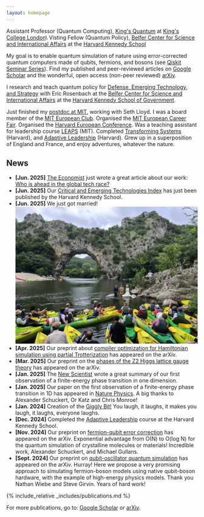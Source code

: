```yaml
---
layout: homepage
---
```


Assistant Professor (Quantum Computing), [King's Quantum](https://www.kcl.ac.uk/nmes/research/kings-quantum) at [King's College London](https://www.kcl.ac.uk)\\
Visting Fellow (Quantum Policy), [Belfer Center for Science and International Affairs](https://www.belfercenter.org) at the [Harvard Kennedy School](https://www.hks.harvard.edu)

My goal is to enable quantum simulation of nature using error-corrected quantum computers made of qubits, fermions, and bosons (see [Qiskit Seminar Series](https://www.google.com/url?sa=t&source=web&rct=j&opi=89978449&url=https://www.youtube.com/watch%3Fv%3D5dyUNsh8Q9E&ved=2ahUKEwiPy9OO2oKLAxVGvokEHcm7ArYQwqsBegQIDRAE&usg=AOvVaw3ueBJk0AdnNi4DKtmB0Hty)). Find my published and peer-reviewed articles on [Google Scholar](https://scholar.google.com/citations?user=b8v4d0sAAAAJ&hl=en&oi=sra) and the wonderful, open access (non-peer reviewed) [arXiv](https://arxiv.org/search/quant-ph?searchtype=author&query=Crane,+E).

I research and teach quantum policy for [Defense, Emerging Technology, and Strategy](https://www.belfercenter.org/programs/defense-emerging-technology-and-strategy) with Eric Rosenbach at the [Belfer Center for Science and International Affairs](https://www.belfercenter.org) at the [Harvard Kennedy School of Government](https://www.hks.harvard.edu).

Just finished my [postdoc at MIT](https://meche.mit.edu/people/staff/emc2@mit.edu), working with Seth Lloyd. I was a board member of the [MIT European Club](https://euroclub.mit.edu/board). Organised the [MIT European Career Fair](https://euro-career.mit.edu). Organised the [Harvard European Conference](https://euroconf.eu). Was a teaching assistant for leadership course [LEAPS](https://physics.mit.edu/academic-programs/subjects/mitleaps/) (MIT). Completed  [Transforming Systems](https://locator.tlt.harvard.edu/course/gse-205506/2025/spring/19970) (Harvard), and [Adaptive Leadership](https://www.hks.harvard.edu/publications/practice-adaptive-leadership-tools-and-tactics-changing-your-organization-and-world) (Harvard). Grew up in a superposition of England and France, and enjoy adventures, whatever the nature. 


## News

- **[Jun. 2025]** [The Economist](https://www.economist.com/graphic-detail/2025/06/06/who-is-ahead-in-the-global-tech-race) just wrote a great article about our work: [Who is ahead in the global tech race?](https://www.economist.com/graphic-detail/2025/06/06/who-is-ahead-in-the-global-tech-race)
- **[Jun. 2025]** Our [Critical and Emerging Technologies Index](https://www.belfercenter.org/critical-emerging-tech-index#in-this-section-nav-8) has just been published by the Harvard Kennedy School.
- **[Jun. 2025]** We just got married! <br> ![img](assets/img/wedding.png)
- **[Apr. 2025]** Our preprint about [compiler optimization for Hamiltonian simulation using partial Trotterization](https://arxiv.org/pdf/2409.03747) has appeared on the arXiv.
- **[Mar. 2025]** Our preprint on the [phases of the Z2 Higgs lattice gauge theory](https://arxiv.org/abs/2503.03828) has appeared on the arXiv.
- **[Jan. 2025]** The [New Scientist](https://www.newscientist.com/article/2464444-elusive-phase-change-finally-spotted-in-a-quantum-simulator/) wrote a great summary of our first observation of a finite-energy phase transition in one dimension.
- **[Jan. 2025]** Our paper on the first observation of a finite-energy phase transition in 1D has appeared in [Nature Physics](https://www.nature.com/articles/s41567-024-02751-2). A big thanks to Alexander Schuckert, Or Katz and Chris Monroe!
- **[Jan. 2024]** Creation of the [Giggly Bit!](https://www.sundai.club/projects/ac655b49-d001-4f1c-82a9-bfb7bf37db44) You laugh, it laughs, it makes you laugh, it laughs, everyone laughs.
- **[Dec. 2024]** Completed the [Adaptive Leadership](https://www.hks.harvard.edu/publications/practice-adaptive-leadership-tools-and-tactics-changing-your-organization-and-world) course at the Harvard Kennedy School.
- **[Nov. 2024]** Our preprint on [fermion-qubit error correction](https://arxiv.org/pdf/2411.08955) has appeared on the arXiv. Exponential advantage from O(N) to O(log N) for the quantum simulation of crystalline molecules or materials! Incredible work, Alexander Schuckert, and Michael Gullans.
- **[Sept. 2024]** Our preprint on [qubit-oscillator quantum simulation](https://arxiv.org/pdf/2409.03747) has appeared on the arXiv. Hurray! Here we propose a very promising approach to simulating fermion-boson models using native qubit-boson hardware, with the example of high-energy physics models. Thank you Nathan Wiebe and Steve Girvin. Years of hard work!

{% include_relative _includes/publications.md %}

For more publications, go to: [Google Scholar](https://scholar.google.com/citations?user=b8v4d0sAAAAJ&hl=en&oi=sra) or [arXiv](https://arxiv.org/search/quant-ph?searchtype=author&query=Crane,+E).
